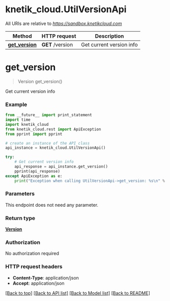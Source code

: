 # knetik_cloud.UtilVersionApi

All URIs are relative to *https://sandbox.knetikcloud.com*

Method | HTTP request | Description
------------- | ------------- | -------------
[**get_version**](UtilVersionApi.md#get_version) | **GET** /version | Get current version info


# **get_version**
> Version get_version()

Get current version info

### Example 
```python
from __future__ import print_statement
import time
import knetik_cloud
from knetik_cloud.rest import ApiException
from pprint import pprint

# create an instance of the API class
api_instance = knetik_cloud.UtilVersionApi()

try: 
    # Get current version info
    api_response = api_instance.get_version()
    pprint(api_response)
except ApiException as e:
    print("Exception when calling UtilVersionApi->get_version: %s\n" % e)
```

### Parameters
This endpoint does not need any parameter.

### Return type

[**Version**](Version.md)

### Authorization

No authorization required

### HTTP request headers

 - **Content-Type**: application/json
 - **Accept**: application/json

[[Back to top]](#) [[Back to API list]](../README.md#documentation-for-api-endpoints) [[Back to Model list]](../README.md#documentation-for-models) [[Back to README]](../README.md)

